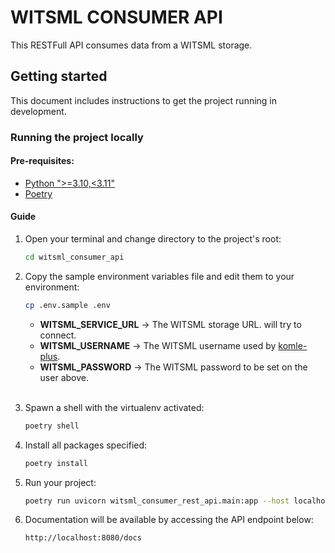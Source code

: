 # WITSML CONSUMER API
This RESTFull API consumes data from a WITSML storage.

## Getting started

This document includes instructions to get the project running in development.

### Running the project locally

#### Pre-requisites:

- [Python ">=3.10,<3.11"](https://www.digitalocean.com/community/tutorials/how-to-install-python-3-and-set-up-a-programming-environment-on-an-ubuntu-20-04-server-pt)
- [Poetry](https://python-poetry.org/docs/)


#### Guide

1. Open your terminal and change directory to the project's root:
   ```bash
   cd witsml_consumer_api
   ```

2. Copy the sample environment variables file and edit them to your environment:
   ```bash
   cp .env.sample .env
   ```
    * **WITSML_SERVICE_URL** -> The WITSML storage URL. will try to connect.
    * **WITSML_USERNAME** -> The WITSML username used by [komle-plus](https://github.com/HemersonRafael/komle-plus).
    * **WITSML_PASSWORD** -> The WITSML password to be set on the user above.
<br/><br/>

3. Spawn a shell with the virtualenv activated:
   ```bash
   poetry shell
   ```

4. Install all packages specified:
   ```bash
   poetry install
   ```

5. Run your project:
   ```bash
   poetry run uvicorn witsml_consumer_rest_api.main:app --host localhost --port 8080 --reload --log-level debug
   ```

6. Documentation will be available by  accessing the API endpoint below:
   ```
   http://localhost:8080/docs
   ```
